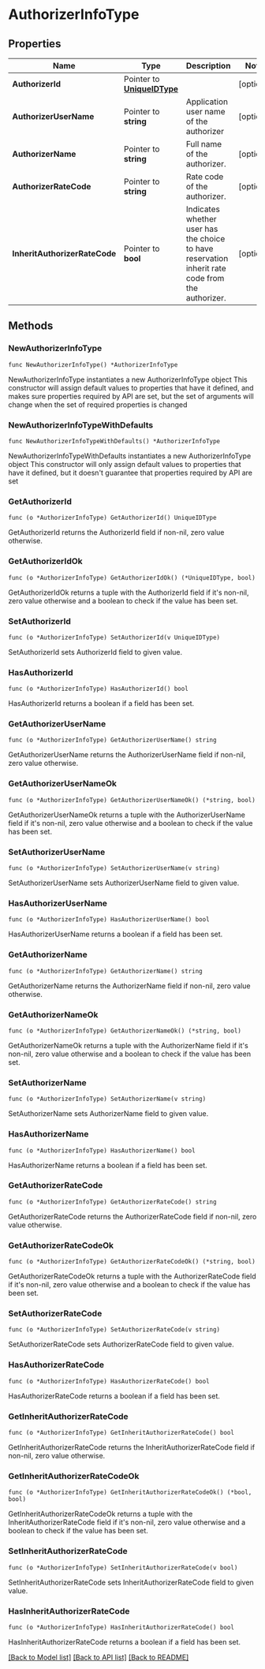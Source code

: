 # AuthorizerInfoType

## Properties

Name | Type | Description | Notes
------------ | ------------- | ------------- | -------------
**AuthorizerId** | Pointer to [**UniqueIDType**](UniqueIDType.md) |  | [optional] 
**AuthorizerUserName** | Pointer to **string** | Application user name of the authorizer | [optional] 
**AuthorizerName** | Pointer to **string** | Full name of the authorizer. | [optional] 
**AuthorizerRateCode** | Pointer to **string** | Rate code of the authorizer. | [optional] 
**InheritAuthorizerRateCode** | Pointer to **bool** | Indicates whether user has the choice to have reservation inherit rate code from the authorizer. | [optional] 

## Methods

### NewAuthorizerInfoType

`func NewAuthorizerInfoType() *AuthorizerInfoType`

NewAuthorizerInfoType instantiates a new AuthorizerInfoType object
This constructor will assign default values to properties that have it defined,
and makes sure properties required by API are set, but the set of arguments
will change when the set of required properties is changed

### NewAuthorizerInfoTypeWithDefaults

`func NewAuthorizerInfoTypeWithDefaults() *AuthorizerInfoType`

NewAuthorizerInfoTypeWithDefaults instantiates a new AuthorizerInfoType object
This constructor will only assign default values to properties that have it defined,
but it doesn't guarantee that properties required by API are set

### GetAuthorizerId

`func (o *AuthorizerInfoType) GetAuthorizerId() UniqueIDType`

GetAuthorizerId returns the AuthorizerId field if non-nil, zero value otherwise.

### GetAuthorizerIdOk

`func (o *AuthorizerInfoType) GetAuthorizerIdOk() (*UniqueIDType, bool)`

GetAuthorizerIdOk returns a tuple with the AuthorizerId field if it's non-nil, zero value otherwise
and a boolean to check if the value has been set.

### SetAuthorizerId

`func (o *AuthorizerInfoType) SetAuthorizerId(v UniqueIDType)`

SetAuthorizerId sets AuthorizerId field to given value.

### HasAuthorizerId

`func (o *AuthorizerInfoType) HasAuthorizerId() bool`

HasAuthorizerId returns a boolean if a field has been set.

### GetAuthorizerUserName

`func (o *AuthorizerInfoType) GetAuthorizerUserName() string`

GetAuthorizerUserName returns the AuthorizerUserName field if non-nil, zero value otherwise.

### GetAuthorizerUserNameOk

`func (o *AuthorizerInfoType) GetAuthorizerUserNameOk() (*string, bool)`

GetAuthorizerUserNameOk returns a tuple with the AuthorizerUserName field if it's non-nil, zero value otherwise
and a boolean to check if the value has been set.

### SetAuthorizerUserName

`func (o *AuthorizerInfoType) SetAuthorizerUserName(v string)`

SetAuthorizerUserName sets AuthorizerUserName field to given value.

### HasAuthorizerUserName

`func (o *AuthorizerInfoType) HasAuthorizerUserName() bool`

HasAuthorizerUserName returns a boolean if a field has been set.

### GetAuthorizerName

`func (o *AuthorizerInfoType) GetAuthorizerName() string`

GetAuthorizerName returns the AuthorizerName field if non-nil, zero value otherwise.

### GetAuthorizerNameOk

`func (o *AuthorizerInfoType) GetAuthorizerNameOk() (*string, bool)`

GetAuthorizerNameOk returns a tuple with the AuthorizerName field if it's non-nil, zero value otherwise
and a boolean to check if the value has been set.

### SetAuthorizerName

`func (o *AuthorizerInfoType) SetAuthorizerName(v string)`

SetAuthorizerName sets AuthorizerName field to given value.

### HasAuthorizerName

`func (o *AuthorizerInfoType) HasAuthorizerName() bool`

HasAuthorizerName returns a boolean if a field has been set.

### GetAuthorizerRateCode

`func (o *AuthorizerInfoType) GetAuthorizerRateCode() string`

GetAuthorizerRateCode returns the AuthorizerRateCode field if non-nil, zero value otherwise.

### GetAuthorizerRateCodeOk

`func (o *AuthorizerInfoType) GetAuthorizerRateCodeOk() (*string, bool)`

GetAuthorizerRateCodeOk returns a tuple with the AuthorizerRateCode field if it's non-nil, zero value otherwise
and a boolean to check if the value has been set.

### SetAuthorizerRateCode

`func (o *AuthorizerInfoType) SetAuthorizerRateCode(v string)`

SetAuthorizerRateCode sets AuthorizerRateCode field to given value.

### HasAuthorizerRateCode

`func (o *AuthorizerInfoType) HasAuthorizerRateCode() bool`

HasAuthorizerRateCode returns a boolean if a field has been set.

### GetInheritAuthorizerRateCode

`func (o *AuthorizerInfoType) GetInheritAuthorizerRateCode() bool`

GetInheritAuthorizerRateCode returns the InheritAuthorizerRateCode field if non-nil, zero value otherwise.

### GetInheritAuthorizerRateCodeOk

`func (o *AuthorizerInfoType) GetInheritAuthorizerRateCodeOk() (*bool, bool)`

GetInheritAuthorizerRateCodeOk returns a tuple with the InheritAuthorizerRateCode field if it's non-nil, zero value otherwise
and a boolean to check if the value has been set.

### SetInheritAuthorizerRateCode

`func (o *AuthorizerInfoType) SetInheritAuthorizerRateCode(v bool)`

SetInheritAuthorizerRateCode sets InheritAuthorizerRateCode field to given value.

### HasInheritAuthorizerRateCode

`func (o *AuthorizerInfoType) HasInheritAuthorizerRateCode() bool`

HasInheritAuthorizerRateCode returns a boolean if a field has been set.


[[Back to Model list]](../README.md#documentation-for-models) [[Back to API list]](../README.md#documentation-for-api-endpoints) [[Back to README]](../README.md)


